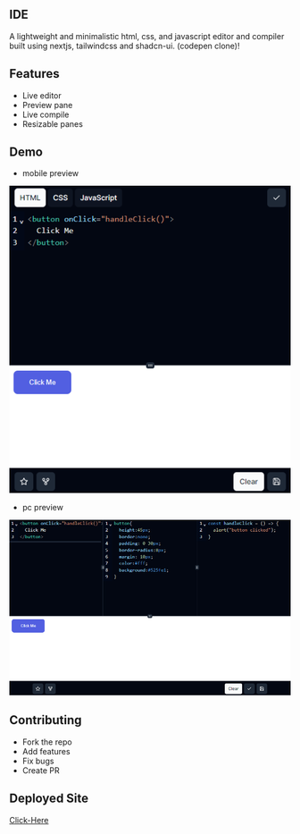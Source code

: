 ## IDE

A lightweight and minimalistic html, css, and javascript editor and compiler built using nextjs, tailwindcss and shadcn-ui. (codepen clone)!

## Features

- Live editor
- Preview pane
- Live compile
- Resizable panes

## Demo

- mobile preview

![mobile](/public/preview.png)

- pc preview

![pc](/public/preview-pc.png)

## Contributing

- Fork the repo
- Add features
- Fix bugs
- Create PR

## Deployed Site

[Click-Here](https://i-de.vercel.app/)
